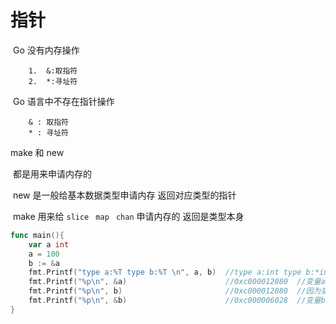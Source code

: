# 指针



​	Go 没有内存操作

		1.	&:取指符
		2.	*:寻址符

​	Go 语言中不存在指针操作 

		& : 取指符
		* : 寻址符



make 和 new 

​	都是用来申请内存的

​	new 是一般给基本数据类型申请内存	返回对应类型的指针

​	make 用来给 `slice` ` map` ` chan` 申请内存的  返回是类型本身





```go
func main(){
	var a int
	a = 100
	b := &a
	fmt.Printf("type a:%T type b:%T \n", a, b)	//type a:int type b:*int  
	fmt.Printf("%p\n", &a)						//0xc000012080	//变量a的内存地址
	fmt.Printf("%p\n", b)						//0xc000012080	//因为变量b 本身就是一个 内存地址类型的变量  所以b 也就是a的内存地址
	fmt.Printf("%p\n", &b)						//0xc000006028	//变量b的内存地址
}
```





